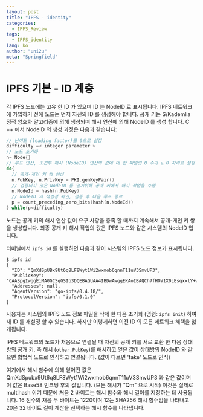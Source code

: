 ```yaml
---
layout: post
title: "IPFS - identity"
categories:
  - IPFS_Review
tags:
  - IPFS_identity
lang: ko
author: "uni2u"
meta: "Springfield"
---
```


# IPFS 기본 - ID 계층

각 IPFS 노드에는 고유 한 ID 가 있으며 ID 는 NodeID 로 표시됩니다. IPFS 네트워크에 가입하기 전에 노드는 먼저 자신의 ID 를 생성해야 합니다. 공개 키는 S/Kademlia 정적 암호화 알고리즘에 의해 생성되며 해시 연산에 의해 NodeID 를 생성 합니다. C ++ 에서 NodeID 의 생성 과정은 다음과 같습니다:

``` c++
// 난이도 (leading factor)를 0으로 설정
difficulty =< integer parameter >
// 노드 초기화
n= Node{}
// 루프 연산, 조건부 해시 (NodeID) 연산의 값에 대 한 파일럿 0 수가 ≥ 0 자리로 설정 될 때까지
do{
  // 공개-개인 키 쌍 생성
  n.PubKey, n.PrivKey = PKI.genKeyPair() 
  // 검증되지 않은 NodeID 를 얻기위해 공개 키에서 해시 작업을 수행
  n.NodeId = hash(n.PubKey)
  // NodeID 의 적법성 확인, 검증 후 다음 루프 종료
  p = count_preceding_zero_bits(hash(n.NodeId))
} while(p<difficulty)
```

노드는 공개 키의 해시 연산 값이 요구 사항을 충족 할 때까지 계속해서 공개-개인 키 쌍을 생성합니다. 최종 공개 키 해시 작업의 값은 IPFS 노드와 같은 시스템의 NodeID 입니다.

터미널에서 `ipfs id` 를 실행하면 다음과 같이 시스템의 IPFS 노드 정보가 표시됩니다.

```
$ ipfs id
{
  "ID": "QmXdSpUBx9Ut6q8LF8Wyt1Wi2wxmob6qnnT11uV3SmvUP3",
  "PublicKey": "CAASpgIwggEiMA0GCSqGSIb3DQEBAQUAA4IBDwAwggEKAoIBAQCh7fHOV1X0LEsqxxlY+wRRuMGZ+E7sMAWXfMj8NLenv3KpIX8pHy0lk/H6VCCjKB+t4e2Rb+Px9Uwh2YjRlLaaMkBYN27COVBdtL9sH5ZW2BZ6x00Deg+gWoO0xs5rzadtk45vV44RzxYDuGCT0GW79WgTBUi0s1O00LE6p+wOrZdk6UGYjUEzL3nD6CRMPoQbVtV8WGBWFksoyM+bnlyyCcFhw0suN5Yf8OicwGIDznsjniSOrku9QpoFU1B96SKMmfqiXZC+KyzFfKp/U1lFmfp7wlYObUYpMkcWI0/bRzdursQGga7xXyKwQJ5ZGouSANt6cClTMnOUHGLCFzzNAgMBAAE=",
  "Addresses": null,
  "AgentVersion": "go-ipfs/0.4.18/",
  "ProtocolVersion": "ipfs/0.1.0"
}
```

사용자는 시스템의 IPFS 노드 정보 파일을 삭제 한 다음 초기화 (명령: `ipfs init`) 하여 새 ID 를 재설정 할 수 있습니다. 하지만 이렇게하면 이전 ID 의 모든 네트워크 혜택을 잃게됩니다.

IPFS 네트워크의 노드가 처음으로 연결될 때 자신의 공개 키를 서로 교환 한 다음 상대방의 공개 키, 즉 해시 (`other.PubKey`)를 해시하고 얻은 값이 상대방의 NodeID 와 같으면 합법적 노드로 인식하고 연결됩니다.  (값이 다르면 'fake' 노드로 인식)

여기에서 해시 함수에 의해 얻어진 값은 QmXdSpubx9Ut6q8LF8Wyt1Wi2wxmob6qnnT11uV3SmvUP3 과 같은 값이며 이 값은 Base58 인코딩 후의 값입니다. (모든 해시가 "Qm" 으로 시작)
이것은 실제로 multihash 이기 때문에 처음 2 바이트는 해시 함수와 해시 길이를 지정하는 데 사용됩니다. 16 진수의 처음 두 바이트는 1220이며 12는 SHA256 해시 함수임을 나타내고 20은 32 바이트 길이 계산을 선택하는 해시 함수를 나타냅니다.
